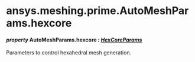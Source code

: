 # ansys.meshing.prime.AutoMeshParams.hexcore



#### *property* AutoMeshParams.hexcore *: [HexCoreParams](ansys.meshing.prime.HexCoreParams.md#ansys.meshing.prime.HexCoreParams)*

Parameters to control hexahedral mesh generation.

<!-- !! processed by numpydoc !! -->
